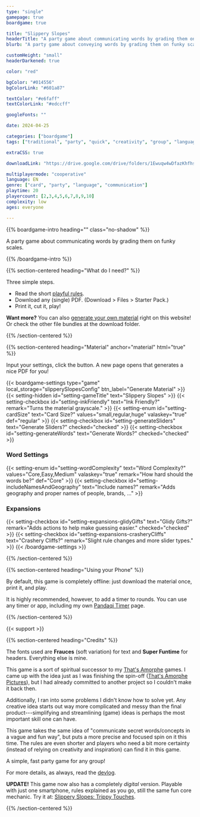 ```yaml
---
type: "single"
gamepage: true
boardgame: true

title: "Slippery Slopes"
headerTitle: "A party game about communicating words by grading them on funky scales."
blurb: "A party game about conveying words by grading them on funky scales. How do you communicate PIZZA when you only have hot-cold, heavy-light and dry-wet?"

customHeight: "small"
headerDarkened: true

color: "red"

bgColor: "#014556"
bgColorLink: "#601a87"

textColor: "#e6faff"
textColorLink: "#edccff"

googleFonts: ""

date: 2024-04-25

categories: ["boardgame"]
tags: ["traditional", "party", "quick", "creativity", "group", "language"]

extraCSS: true

downloadLink: "https://drive.google.com/drive/folders/1Ewuqw4wDfazKhfhsoZx-QLfkhGGiiJqM"

multiplayermode: "cooperative"
language: EN
genre: ["card", "party", "language", "communication"]
playtime: 20
playercount: [2,3,4,5,6,7,8,9,10]
complexity: low
ages: everyone

---
```


{{% boardgame-intro heading="" class="no-shadow" %}}

A party game about communicating words by grading them on funky scales.

{{% /boardgame-intro %}}

{{% section-centered heading="What do I need?" %}}

Three simple steps.
* Read the short [playful rules](rules).
* Download any (single) PDF. (Download > Files > Starter Pack.)
* Print it, cut it, play!

**Want more?** You can also [generate your own material](#material) right on this website! Or check the other file bundles at the download folder.

{{% /section-centered %}}

{{% section-centered heading="Material" anchor="material" html="true" %}}

<p>Input your settings, click the button. A new page opens that generates a nice PDF for you!</p>

{{< boardgame-settings type="game" local_storage="slipperySlopesConfig" btn_label="Generate Material" >}}
	{{< setting-hidden id="setting-gameTitle" text="Slippery Slopes" >}}
  {{< setting-checkbox id="setting-inkFriendly" text="Ink Friendly?" remark="Turns the material grayscale." >}}
  {{< setting-enum id="setting-cardSize" text="Card Size?" values="small,regular,huge" valaskey="true" def="regular" >}}
  {{< setting-checkbox id="setting-generateSliders" text="Generate Sliders?" checked="checked" >}}
  {{< setting-checkbox id="setting-generateWords" text="Generate Words?" checked="checked" >}}
  <h3>Word Settings</h3>
  {{< setting-enum id="setting-wordComplexity" text="Word Complexity?" values="Core,Easy,Medium" valaskey="true" remark="How hard should the words be?" def="Core" >}}
  {{< setting-checkbox id="setting-includeNamesAndGeography" text="Include names?" remark="Adds geography and proper names of people, brands, ..." >}}
  <h3>Expansions</h3>
  {{< setting-checkbox id="setting-expansions-glidyGifts" text="Glidy Gifts?" remark="Adds actions to help make guessing easier." checked="checked" >}}
  {{< setting-checkbox id="setting-expansions-crasheryCliffs" text="Crashery Cliffs?" remark="Slight rule changes and more slider types." >}}
{{< /boardgame-settings >}}

{{% /section-centered %}}

{{% section-centered heading="Using your Phone" %}}

By default, this game is completely offline: just download the material once, print it, and play.

It is highly recommended, however, to add a timer to rounds. You can use any timer or app, including my own [Pandaqi Timer](https://pandaqi.com/tools/timer) page.

{{% /section-centered %}}

{{< support >}}

{{% section-centered heading="Credits" %}}

The fonts used are **Frauces** (soft variation) for text and **Super Funtime** for headers. Everything else is mine.

This game is a sort of spiritual successor to my [That's Amorphe](https://pandaqi.com/thats-amorphe) games. I came up with the idea just as I was finishing the spin-off ([That's Amorphe Pictures](https://pandaqi.com/thats-amorphe-pictures)), but I had already committed to another project so I couldn't make it back then. 

Additionally, I ran into some problems I didn't know how to solve yet. Any creative idea starts out way more complicated and messy than the final product---simplifying and streamlining (game) ideas is perhaps the most important skill one can have.

This game takes the same idea of "communicate secret words/concepts in a vague and fun way", but puts a more precise and focused spin on it this time. The rules are even shorter and players who need a bit more certainty (instead of relying on creativity and inspiration) can find it in this game.

A simple, fast party game for any group!

For more details, as always, read the [devlog](/blog/boardgames/slippery-slopes).

**UPDATE!** This game now also has a completely _digital_ version. Playable with just one smartphone, rules explained as you go, still the same fun core mechanic. Try it at: [Slippery Slopes: Trippy Touches](https://pandaqi.com/slippery-slopes-trippy-touches).

{{% /section-centered %}}